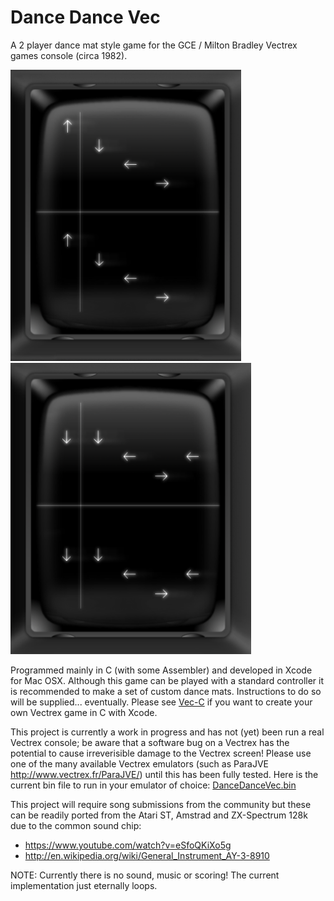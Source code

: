 # Dance Dance Vec
A 2 player dance mat style game for the GCE / Milton Bradley Vectrex games console (circa 1982). 

<img src="./dancedancevec/resources/gameplay1.png" alt="Gameplay" width="369" height="466">
<img src="./dancedancevec/resources/gameplay2.png" alt="Gameplay" width="385" height="466">

Programmed mainly in C (with some Assembler) and developed in Xcode for Mac OSX. 
Although this game can be played with a standard controller it is recommended to make a set of custom dance mats. Instructions to do so will be supplied... eventually. Please see <a href='http://github.com/phillrb/vec-c'>Vec-C</a> if you want to create your own Vectrex game in C with Xcode.

This project is currently a work in progress and has not (yet) been run a real Vectrex console; be aware that a software bug on a Vectrex has the potential to cause irreverisible damage to the Vectrex screen! Please use one of the many available Vectrex emulators (such as ParaJVE http://www.vectrex.fr/ParaJVE/) until this has been fully tested.
Here is the current bin file to run in your emulator of choice: [DanceDanceVec.bin](dancedancevec.bin)

This project will require song submissions from the community but these can be readily ported from the Atari ST, Amstrad and ZX-Spectrum 128k due to the common sound chip:
- https://www.youtube.com/watch?v=eSfoQKiXo5g
- http://en.wikipedia.org/wiki/General_Instrument_AY-3-8910

NOTE: Currently there is no sound, music or scoring! The current implementation just eternally loops.

